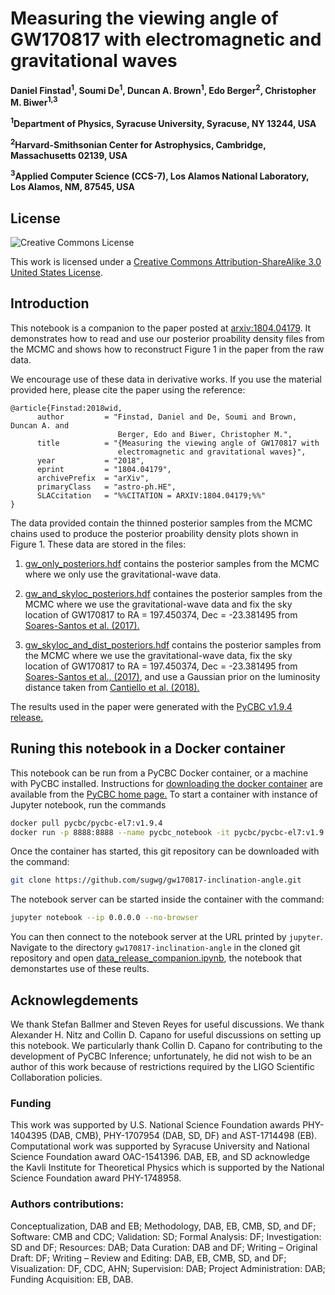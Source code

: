 # Measuring the viewing angle of GW170817 with electromagnetic and gravitational waves

**Daniel Finstad<sup>1</sup>, Soumi De<sup>1</sup>, Duncan A. Brown<sup>1</sup>, Edo Berger<sup>2</sup>, Christopher M. Biwer<sup>1,3</sup>**

**<sup>1</sup>Department of Physics, Syracuse University, Syracuse, NY 13244, USA**

**<sup>2</sup>Harvard-Smithsonian Center for Astrophysics, Cambridge, Massachusetts 02139, USA**

**<sup>3</sup>Applied Computer Science (CCS-7), Los Alamos National Laboratory, Los Alamos, NM, 87545, USA**

## License

![Creative Commons License](https://i.creativecommons.org/l/by-sa/3.0/us/88x31.png "Creative Commons License")

This work is licensed under a [Creative Commons Attribution-ShareAlike 3.0 United States License](http://creativecommons.org/licenses/by-sa/3.0/us/).

## Introduction

This notebook is a companion to the paper posted at [arxiv:1804.04179](https://arxiv.org/abs/1804.04179). It demonstrates how to read and use our posterior proability density files from the MCMC and shows how to reconstruct Figure 1 in the paper from the raw data.

We encourage use of these data in derivative works. If you use the material provided here, please cite the paper using the reference:
```
@article{Finstad:2018wid,
      author         = "Finstad, Daniel and De, Soumi and Brown, Duncan A. and
                        Berger, Edo and Biwer, Christopher M.",
      title          = "{Measuring the viewing angle of GW170817 with
                        electromagnetic and gravitational waves}",
      year           = "2018",
      eprint         = "1804.04179",
      archivePrefix  = "arXiv",
      primaryClass   = "astro-ph.HE",
      SLACcitation   = "%%CITATION = ARXIV:1804.04179;%%"
}
```

The data provided contain the thinned posterior samples from the MCMC chains used to produce the posterior proability density plots shown in Figure 1. These data are stored in the files:

 1. [gw_only_posteriors.hdf](https://github.com/sugwg/gw170817-inclination-angle/blob/master/gw_only_posteriors.hdf)  contains the posterior samples from the MCMC where we only use the gravitational-wave data.
 2. [gw_and_skyloc_posteriors.hdf](https://github.com/sugwg/gw170817-inclination-angle/blob/master/gw_and_skyloc_posteriors.hdf) containes the posterior samples from the MCMC where we use the gravitational-wave data and fix the sky location of GW170817 to RA = 197.450374, Dec = -23.381495 from [Soares-Santos et al. (2017).](http://iopscience.iop.org/article/10.3847/2041-8213/aa9059/meta)

 3. [gw_skyloc_and_dist_posteriors.hdf](https://github.com/sugwg/gw170817-inclination-angle/blob/master/gw_skyloc_and_dist_posteriors.hdf) contains the posterior samples from the MCMC where we use the gravitational-wave data, fix the sky location of GW170817 to RA = 197.450374, Dec = -23.381495 from [Soares-Santos et al., (2017)](http://iopscience.iop.org/article/10.3847/2041-8213/aa9059/meta), and use a Gaussian prior on the luminosity distance taken from [Cantiello et al. (2018).](http://iopscience.iop.org/article/10.3847/2041-8213/aaad64/meta)

The results used in the paper were generated with the [PyCBC v1.9.4 release.](https://github.com/gwastro/pycbc/releases/tag/v1.9.4)

## Runing this notebook in a Docker container

This notebook can be run from a PyCBC Docker container, or a machine with PyCBC installed. Instructions for [downloading the docker container](http://gwastro.github.io/pycbc/latest/html/docker.html) are available from the [PyCBC home page.](https://pycbc.org/) To start a container with instance of Jupyter notebook, run the commands
```sh
docker pull pycbc/pycbc-el7:v1.9.4
docker run -p 8888:8888 --name pycbc_notebook -it pycbc/pycbc-el7:v1.9.4 /bin/bash -l
```
Once the container has started, this git repository can be downloaded with the command:
```sh
git clone https://github.com/sugwg/gw170817-inclination-angle.git
```
The notebook server can be started inside the container with the command:
```sh
jupyter notebook --ip 0.0.0.0 --no-browser
```
You can then connect to the notebook server at the URL printed by ``jupyter``. Navigate to the directory `gw170817-inclination-angle` in the cloned git repository and open [data_release_companion.ipynb](https://github.com/sugwg/gw170817-inclination-angle/blob/master/data_release_companion.ipynb), the notebook that demonstartes use of these reults.

## Acknowlegdements

We thank Stefan Ballmer and Steven Reyes for useful discussions. We thank Alexander H. Nitz and Collin D. Capano for useful discussions on setting up this notebook.
We particularly thank Collin D. Capano for contributing to the development of PyCBC Inference; unfortunately, he did not wish to be an author of this work because of restrictions required by the LIGO Scientific Collaboration policies. 

### Funding

This work was supported by U.S. National Science Foundation awards PHY-1404395 (DAB, CMB), PHY-1707954 (DAB, SD, DF) and AST-1714498 (EB). Computational work was supported by Syracuse University and National Science Foundation award OAC-1541396. DAB, EB, and SD acknowledge the Kavli Institute for Theoretical Physics which is supported by the National Science Foundation award PHY-1748958. 

### Authors contributions:
Conceptualization, DAB and EB; Methodology, DAB, EB, CMB, SD, and DF; Software: CMB and CDC; Validation: SD; Formal Analysis: DF; Investigation: SD and DF; Resources: DAB; Data Curation: DAB and DF; Writing – Original Draft: DF; Writing – Review and Editing: DAB, EB, CMB, SD, and DF; Visualization: DF, CDC, AHN; Supervision: DAB; Project Administration: DAB; Funding Acquisition: EB, DAB.




